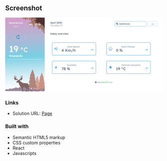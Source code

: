 ## Screenshot
![Design preview ](./src/Img/ScreenshotWEATHER%20KOPPO.png)

### Links

- Solution URL: [Page]()


### Built with

- Semantic HTML5 markup
- CSS custom properties
- React
- Javascripts